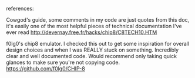 references:

Cowgod's guide, some comments in my code are just quotes from this doc, it's easily one of the most helpful pieces of technical documentation I've ever read
http://devernay.free.fr/hacks/chip8/C8TECH10.HTM

f0lg0's chip8 emulator. I checked this out to get some inspiration for overall design choices and when I was REALLY stuck on something. Incredibly clear and well documented code. Would recommend only taking quick glances to make sure you're not copying code.
https://github.com/f0lg0/CHIP-8
